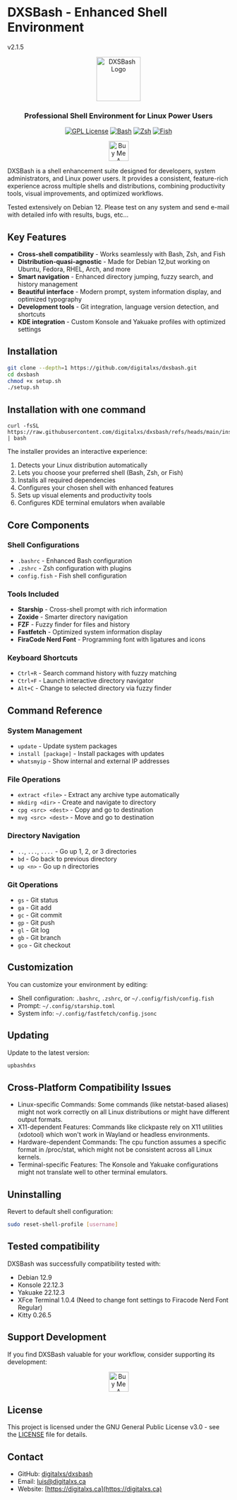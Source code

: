 # DXSBash - Enhanced Shell Environment
v2.1.5
<div align="center">
    <a href="https://digitalxs.ca">
        <img src="https://blog.digitalxs.ca/wp-content/uploads/2023/11/cropped-logo300_1-1.png" alt="DXSBash Logo" width="100">
    </a>
    <h3>Professional Shell Environment for Linux Power Users</h3>

[![GPL License](https://img.shields.io/badge/License-GPL%20v3-blue.svg)](https://www.gnu.org/licenses/gpl-3.0)
[![Bash](https://img.shields.io/badge/Shell-Bash-4EAA25?logo=gnu-bash&logoColor=white)](https://www.gnu.org/software/bash/)
[![Zsh](https://img.shields.io/badge/Shell-Zsh-071D49?logo=zsh&logoColor=white)](https://www.zsh.org/)
[![Fish](https://img.shields.io/badge/Shell-Fish-394655?logo=fish&logoColor=white)](https://fishshell.com/)

<a href="https://www.buymeacoffee.com/digitalxs" target="_blank"><img src="https://cdn.buymeacoffee.com/buttons/v2/default-yellow.png" alt="Buy Me A Coffee" height="45"></a>

</div>

DXSBash is a shell enhancement suite designed for developers, system administrators, and Linux power users. It provides a consistent, feature-rich experience across multiple shells and distributions, combining productivity tools, visual improvements, and optimized workflows.

Tested extensively on Debian 12. Please test on any system and send e-mail with detailed info with results, bugs, etc...

## Key Features

- **Cross-shell compatibility** - Works seamlessly with Bash, Zsh, and Fish
- **Distribution-quasi-agnostic** - Made for Debian 12,but working on Ubuntu, Fedora, RHEL, Arch, and more
- **Smart navigation** - Enhanced directory jumping, fuzzy search, and history management
- **Beautiful interface** - Modern prompt, system information display, and optimized typography
- **Development tools** - Git integration, language version detection, and shortcuts
- **KDE integration** - Custom Konsole and Yakuake profiles with optimized settings

## Installation

```bash
git clone --depth=1 https://github.com/digitalxs/dxsbash.git
cd dxsbash
chmod +x setup.sh
./setup.sh
```
## Installation with one command
```
curl -fsSL https://raw.githubusercontent.com/digitalxs/dxsbash/refs/heads/main/install.sh | bash
```

The installer provides an interactive experience:
1. Detects your Linux distribution automatically
2. Lets you choose your preferred shell (Bash, Zsh, or Fish)
3. Installs all required dependencies
4. Configures your chosen shell with enhanced features
5. Sets up visual elements and productivity tools
6. Configures KDE terminal emulators when available

## Core Components

### Shell Configurations
- `.bashrc` - Enhanced Bash configuration
- `.zshrc` - Zsh configuration with plugins
- `config.fish` - Fish shell configuration

### Tools Included
- **Starship** - Cross-shell prompt with rich information
- **Zoxide** - Smarter directory navigation
- **FZF** - Fuzzy finder for files and history
- **Fastfetch** - Optimized system information display
- **FiraCode Nerd Font** - Programming font with ligatures and icons

### Keyboard Shortcuts
- `Ctrl+R` - Search command history with fuzzy matching
- `Ctrl+F` - Launch interactive directory navigator
- `Alt+C` - Change to selected directory via fuzzy finder

## Command Reference

### System Management
- `update` - Update system packages
- `install [package]` - Install packages with updates
- `whatsmyip` - Show internal and external IP addresses

### File Operations
- `extract <file>` - Extract any archive type automatically
- `mkdirg <dir>` - Create and navigate to directory
- `cpg <src> <dest>` - Copy and go to destination
- `mvg <src> <dest>` - Move and go to destination

### Directory Navigation
- `..`, `...`, `....` - Go up 1, 2, or 3 directories
- `bd` - Go back to previous directory
- `up <n>` - Go up n directories

### Git Operations
- `gs` - Git status
- `ga` - Git add
- `gc` - Git commit
- `gp` - Git push
- `gl` - Git log
- `gb` - Git branch
- `gco` - Git checkout

## Customization

You can customize your environment by editing:

- Shell configuration: `.bashrc`, `.zshrc`, or `~/.config/fish/config.fish`
- Prompt: `~/.config/starship.toml`
- System info: `~/.config/fastfetch/config.jsonc`

## Updating

Update to the latest version:

```bash
upbashdxs
```
## Cross-Platform Compatibility Issues
- Linux-specific Commands: Some commands (like netstat-based aliases) might not work correctly on all Linux distributions or might have different output formats.
- X11-dependent Features: Commands like clickpaste rely on X11 utilities (xdotool) which won't work in Wayland or headless environments.
- Hardware-dependent Commands: The cpu function assumes a specific format in /proc/stat, which might not be consistent across all Linux kernels.
- Terminal-specific Features: The Konsole and Yakuake configurations might not translate well to other terminal emulators.

## Uninstalling

Revert to default shell configuration:

```bash
sudo reset-shell-profile [username]
```

## Tested compatibility
DXSBash was successfully compatibility tested with:
- Debian 12.9
- Konsole  22.12.3
- Yakuake 22.12.3
- XFce Terminal 1.0.4 (Need to change font settings to Firacode Nerd Font Regular)
- Kitty 0.26.5


## Support Development

If you find DXSBash valuable for your workflow, consider supporting its development:

<div align="center">
<a href="https://www.buymeacoffee.com/digitalxs" target="_blank"><img src="https://cdn.buymeacoffee.com/buttons/v2/default-yellow.png" alt="Buy Me A Coffee" height="45"></a>
</div>

## License

This project is licensed under the GNU General Public License v3.0 - see the [LICENSE](LICENSE) file for details.

## Contact

- GitHub: [digitalxs/dxsbash](https://github.com/digitalxs/dxsbash)
- Email: luis@digitalxs.ca
- Website: [https://digitalxs.ca](https://digitalxs.ca)
